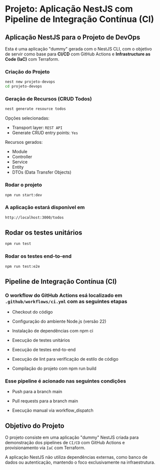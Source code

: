 # Projeto: Aplicação NestJS com Pipeline de Integração Contínua (CI)

## Aplicação NestJS para o Projeto de DevOps

Esta é uma aplicação "dummy" gerada com o NestJS CLI, com o objetivo de servir como base para **CI/CD** com GitHub Actions e **Infrastructure as Code (IaC)** com Terraform.

### Criação do Projeto

```bash
nest new projeto-devops
cd projeto-devops
```

### Geração de Recursos (CRUD Todos)

```bash
nest generate resource todos
```

Opções selecionadas:

- Transport layer: `REST API`
- Generate CRUD entry points: `Yes`

Recursos gerados:

- Module
- Controller
- Service
- Entity
- DTOs (Data Transfer Objects)

### Rodar o projeto

```bash
npm run start:dev
```

### A aplicação estará disponível em

```bash
http://localhost:3000/todos
```

## Rodar os testes unitários

```bash
npm run test
```

### Rodar os testes end-to-end

```bash
npm run test:e2e
```

## Pipeline de Integração Contínua (CI)

### O workflow do GitHub Actions esá localizado em `.github/workflows/ci.yml` com as seguintes etapas

- Checkout do código

- Configuração do ambiente Node.js (versão 22)

- Instalação de dependências com npm ci

- Execução de testes unitários

- Execução de testes end-to-end

- Execução de lint para verificação de estilo de código

- Compilação do projeto com npm run build

### Esse pipeline é acionado nas seguintes condições

- Push para a branch main

- Pull requests para a branch main

- Execução manual via workflow_dispatch

## Objetivo do Projeto

O projeto consiste em uma aplicação "dummy" NestJS criada para demonstração dos pipelines de `CI/CD` com GitHub Actions e provisionamento via `IaC` com Terraform.

A aplicação NestJS não utiliza dependências externas, como banco de dados ou autenticação, mantendo o foco exclusivamente na infraestrutura.
